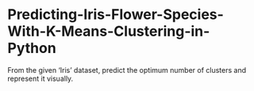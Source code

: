 # Predicting-Iris-Flower-Species-With-K-Means-Clustering-in-Python
From the given ‘Iris’ dataset, predict the optimum number of clusters and represent it visually.
